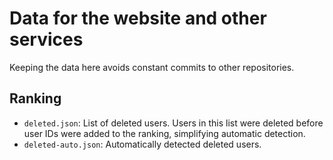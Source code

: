 # Data for the website and other services

Keeping the data here avoids constant commits to other repositories.

## Ranking

* `deleted.json`: List of deleted users. Users in this list were deleted before
  user IDs were added to the ranking, simplifying automatic detection.
* `deleted-auto.json`: Automatically detected deleted users.
